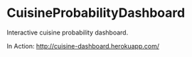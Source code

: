 # CuisineProbabilityDashboard
Interactive cuisine probability dashboard.

In Action: http://cuisine-dashboard.herokuapp.com/

